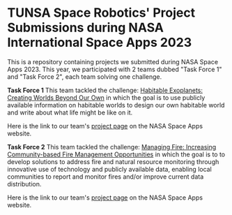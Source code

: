 # TUNSA Space Robotics' Project Submissions during NASA International Space Apps 2023
This is a repository containing projects we submitted during NASA Space Apps 2023. This year, we participated with 2 teams dubbed "Task Force 1" and "Task Force 2", each team solving one challenge.

**Task Force 1**
This team tackled the challenge: [Habitable Exoplanets: Creating Worlds Beyond Our Own](https://www.spaceappschallenge.org/2023/challenges/habitable-exoplanets-creating-worlds-beyond-our-own/) in which the goal is to use publicly available information on habitable worlds to design our own habitable world and write about what life might be like on it.

Here is the link to our team's [project page](https://www.spaceappschallenge.org/2023/find-a-team/tunsa-space-robotics-task-force-1/?tab=project) on the NASA Space Apps website.


**Task Force 2**
This team tackled the challenge: [Managing Fire: Increasing Community-based Fire Management Opportunities](https://www.spaceappschallenge.org/2023/challenges/managing-fire-increasing-community-based-fire-management-opportunities/) in which the goal is to to develop solutions to address fire and natural resource monitoring through innovative use of technology and publicly available data, enabling local communities to report and monitor fires and/or improve current data distribution.

Here is the link to our team's [project page](https://www.spaceappschallenge.org/2023/find-a-team/tunsa-space-robotics-task-force-2/?tab=project) on the NASA Space Apps website.

